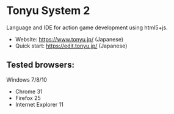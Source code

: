 # Tonyu System 2

Language and IDE for action game development using html5+js.

- Website: https://www.tonyu.jp/ (Japanese)
- Quick start: https://edit.tonyu.jp/ (Japanese)

## Tested browsers:

Windows 7/8/10
  - Chrome 31
  - Firefox 25
  - Internet Explorer 11
